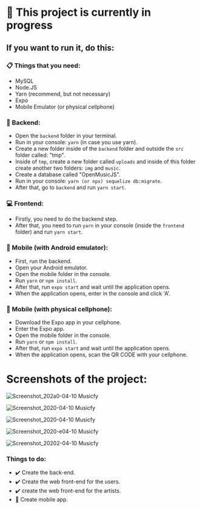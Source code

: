 # :hammer: This project is currently in progress

## If you want to run it, do this:

### :clipboard: Things that you need:

- MySQL
- Node.JS
- Yarn (recommend, but not necessary)
- Expo
- Mobile Emulator (or physical cellphone)

### :file_folder: Backend:

- Open the `backend` folder in your terminal.
- Run in your console: `yarn` (in case you use yarn).
- Create a new folder inside of the `backend` folder and outside the `src` folder called: "tmp".
- Inside of `tmp`, create a new folder called `uploads` and inside of this folder
  create another two folders: `img` and `music`.
- Create a database called "OpenMusicJS".
- Run in your console: `yarn (or npx) sequelize db:migrate`.
- After that, go to `backend` and run `yarn start`.

### :computer: Frontend:

- Firstly, you need to do the backend step.
- After that, you need to run `yarn` in your console (inside the `frontend` folder) and run `yarn start`.

### :iphone: Mobile (with Android emulator):

- First, run the backend.
- Open your Android emulator.
- Open the mobile folder in the console.
- Run `yarn` or `npm install`.
- After that, run `expo start` and wait until the application opens.
- When the application opens, enter in the console and click 'A'.

### :iphone: Mobile (with physical cellphone):

- Download the Expo app in your cellphone.
- Enter the Expo app.
- Open the mobile folder in the console.
- Run `yarn` or `npm install`.
- After that, run `expo start` and wait until the application opens.
- When the application opens, scan the QR CODE with your cellphone.

# Screenshots of the project:

![Screenshot_202a0-04-10 Musicfy](https://user-images.githubusercontent.com/45046288/78963607-6c79e180-7ace-11ea-8efc-7c9dc42f5076.png)

![Screenshot_2020-04-10 Musicfy](https://user-images.githubusercontent.com/45046288/78963660-83b8cf00-7ace-11ea-8d4a-21acf824a073.jpg)

![Screenshot_2020-04-10 Musicfy](https://user-images.githubusercontent.com/45046288/78963672-8e736400-7ace-11ea-8344-5e122eac961c.png)

![Screenshot_2020-e04-10 Musicfy](https://user-images.githubusercontent.com/45046288/78963695-a1863400-7ace-11ea-88f8-64b3a3adc555.png)

![Screenshot_20202-04-10 Musicfy](https://user-images.githubusercontent.com/45046288/78963948-53bdfb80-7acf-11ea-8473-12414e4a574c.png)

### Things to do:

- :heavy_check_mark: Create the back-end.
- :heavy_check_mark: Create the web front-end for the users.
- :heavy_check_mark: create the web front-end for the artists.
- :hammer: Create mobile app.
